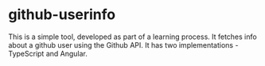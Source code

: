 # github-userinfo

This is a simple tool, developed as part of a learning process. It fetches info about a github user using the Github API. It has two implementations - TypeScript and Angular.
